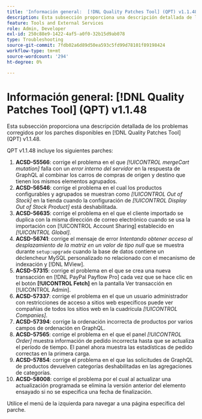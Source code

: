 ```yaml
---
title: 'Información general:  [!DNL Quality Patches Tool] (QPT) v1.1.48'
description: Esta subsección proporciona una descripción detallada de los problemas corregidos por los parches disponibles en  [!DNL Quality Patches Tool] (QPT) v1.1.48.
feature: Tools and External Services
role: Admin, Developer
exl-id: 250c88e9-1422-4af5-a0f0-32b15d9ab078
type: Troubleshooting
source-git-commit: 7fdb02a6d89d50ea593c5fd99d78101f89198424
workflow-type: tm+mt
source-wordcount: '294'
ht-degree: 0%

---
```


# Información general: [!DNL Quality Patches Tool] (QPT) v1.1.48

Esta subsección proporciona una descripción detallada de los problemas corregidos por los parches disponibles en [!DNL Quality Patches Tool] (QPT) v1.1.48.

QPT v1.1.48 incluye los siguientes parches:

1. **ACSD-55566**: corrige el problema en el que *[!UICONTROL mergeCart mutation]* falla con un *error interno del servidor* en la respuesta de GraphQL al combinar los carros de compras de origen y destino que tienen los mismos elementos agrupados.
1. **ACSD-56546**: corrige el problema en el cual los productos configurables y agrupados se muestran como *[!UICONTROL Out of Stock]* en la tienda cuando la configuración de *[!UICONTROL Display Out of Stock Product]* está deshabilitada.
1. **ACSD-56635**: corrige el problema en el que el cliente importado se duplica con la misma dirección de correo electrónico cuando se usa la importación con [!UICONTROL Account Sharing] establecido en *[!UICONTROL Global]*.
1. **ACSD-56741**: corrige el mensaje de error *Intentando obtener acceso al desplazamiento de la matriz en un valor de tipo null* que se muestra durante `setup:upgrade` cuando la base de datos contiene un déclencheur MySQL personalizado no relacionado con el mecanismo de indexación y [!DNL MView].
1. **ACSD-57315**: corrige el problema en el que se crea una nueva transacción en [!DNL PayPal Payflow Pro] cada vez que se hace clic en el botón **[!UICONTROL Fetch]** en la pantalla Ver transacción en [!UICONTROL Admin].
1. **ACSD-57337**: corrige el problema en el que un usuario administrador con restricciones de acceso a sitios web específicos puede ver compañías de todos los sitios web en la cuadrícula *[!UICONTROL Companies]*.
1. **ACSD-57394**: corrige la ordenación incorrecta de productos por varios campos de ordenación en GraphQL.
1. **ACSD-57565**: corrige el problema en el que el panel *[!UICONTROL Order]* muestra información de pedido incorrecta hasta que se actualiza el período de tiempo. El panel ahora muestra las estadísticas de pedido correctas en la primera carga.
1. **ACSD-57854**: corrige el problema en el que las solicitudes de GraphQL de productos devuelven categorías deshabilitadas en las agregaciones de categorías.
1. **ACSD-58008**: corrige el problema por el cual al actualizar una actualización programada se elimina la versión anterior del elemento ensayado si no se especifica una fecha de finalización.

Utilice el menú de la izquierda para navegar a una página específica del parche.
